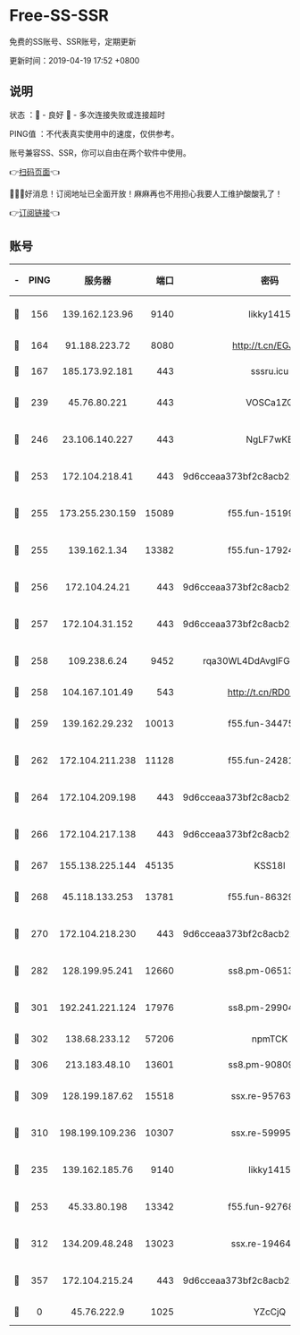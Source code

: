# Free-SS-SSR

免费的SS账号、SSR账号，定期更新

更新时间：2019-04-19 17:52 +0800

## 说明

状态     ：🙂 - 良好 🙁 - 多次连接失败或连接超时

PING值   ：不代表真实使用中的速度，仅供参考。

账号兼容SS、SSR，你可以自由在两个软件中使用。

👉[扫码页面](https://liesauer.github.io/Free-SS-SSR/)👈

🎉🎉🎉好消息！订阅地址已全面开放！麻麻再也不用担心我要人工维护酸酸乳了！

👉[订阅链接](https://www.liesauer.net/yogurt/subscribe?ACCESS_TOKEN=DAYxR3mMaZAsaqUb)👈

## 账号

|-|PING|服务器|端口|密码|加密方式|区域|
|:----:|:----:|:-----:|-----:|:----:|:----:|:----:|
|🙂|156|139.162.123.96|9140|likky1415|aes-256-cfb|JP|
|🙂|164|91.188.223.72|8080|http://t.cn/EGJIyrl|rc4-md5|RU|
|🙂|167|185.173.92.181|443|sssru.icu|rc4-md5|RU|
|🙂|239|45.76.80.221|443|VOSCa1ZG|aes-256-cfb|DE|
|🙂|246|23.106.140.227|443|NgLF7wKB|aes-256-cfb|US|
|🙂|253|172.104.218.41|443|9d6cceaa373bf2c8acb22e60b6a58be6|aes-256-cfb|US|
|🙂|255|173.255.230.159|15089|f55.fun-15199879|aes-256-cfb|US|
|🙂|255|139.162.1.34|13382|f55.fun-17924853|aes-256-cfb|SG|
|🙂|256|172.104.24.21|443|9d6cceaa373bf2c8acb22e60b6a58be6|aes-256-cfb|US|
|🙂|257|172.104.31.152|443|9d6cceaa373bf2c8acb22e60b6a58be6|aes-256-cfb|US|
|🙂|258|109.238.6.24|9452|rqa30WL4DdAvgIFG6Fs3znzTa|aes-256-cfb|FR|
|🙂|258|104.167.101.49|543|http://t.cn/RD0D7sx|rc4-md5|CA|
|🙂|259|139.162.29.232|10013|f55.fun-34475192|aes-256-cfb|SG|
|🙂|262|172.104.211.238|11128|f55.fun-24281915|aes-256-cfb|US|
|🙂|264|172.104.209.198|443|9d6cceaa373bf2c8acb22e60b6a58be6|aes-256-cfb|US|
|🙂|266|172.104.217.138|443|9d6cceaa373bf2c8acb22e60b6a58be6|aes-256-cfb|US|
|🙂|267|155.138.225.144|45135|KSS18l|rc4-md5|US|
|🙂|268|45.118.133.253|13781|f55.fun-86329122|aes-256-cfb|SG|
|🙂|270|172.104.218.230|443|9d6cceaa373bf2c8acb22e60b6a58be6|aes-256-cfb|US|
|🙂|282|128.199.95.241|12660|ss8.pm-06513340|aes-256-cfb|SG|
|🙂|301|192.241.221.124|17976|ss8.pm-29904463|aes-256-cfb|US|
|🙂|302|138.68.233.12|57206|npmTCK|rc4-md5|US|
|🙂|306|213.183.48.10|13601|ss8.pm-90809119|rc4-md5|RU|
|🙂|309|128.199.187.62|15518|ssx.re-95763300|aes-256-cfb|SG|
|🙂|310|198.199.109.236|10307|ssx.re-59995602|aes-256-cfb|US|
|🙂|235|139.162.185.76|9140|likky1415|aes-256-cfb|DE|
|🙂|253|45.33.80.198|13342|f55.fun-92768260|aes-256-cfb|US|
|🙂|312|134.209.48.248|13023|ssx.re-19464728|aes-256-cfb|US|
|🙂|357|172.104.215.24|443|9d6cceaa373bf2c8acb22e60b6a58be6|aes-256-cfb|US|
|🙁|0|45.76.222.9|1025|YZcCjQ|rc4-md5|JP|
